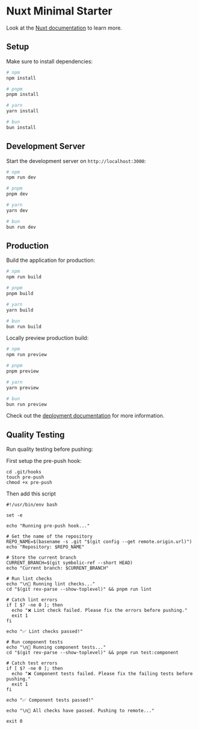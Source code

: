 # Nuxt Minimal Starter

Look at the [Nuxt documentation](https://nuxt.com/docs/getting-started/introduction) to learn more.

## Setup

Make sure to install dependencies:

```bash
# npm
npm install

# pnpm
pnpm install

# yarn
yarn install

# bun
bun install
```

## Development Server

Start the development server on `http://localhost:3000`:

```bash
# npm
npm run dev

# pnpm
pnpm dev

# yarn
yarn dev

# bun
bun run dev
```

## Production

Build the application for production:

```bash
# npm
npm run build

# pnpm
pnpm build

# yarn
yarn build

# bun
bun run build
```

Locally preview production build:

```bash
# npm
npm run preview

# pnpm
pnpm preview

# yarn
yarn preview

# bun
bun run preview
```

Check out the [deployment documentation](https://nuxt.com/docs/getting-started/deployment) for more information.

## Quality Testing

Run quality testing before pushing:

First setup the pre-push hook:

```
cd .git/hooks
touch pre-push
chmod +x pre-push
```

Then add this script

```
#!/usr/bin/env bash

set -e

echo "Running pre-push hook..."

# Get the name of the repository
REPO_NAME=$(basename -s .git "$(git config --get remote.origin.url)")
echo "Repository: $REPO_NAME"

# Store the current branch
CURRENT_BRANCH=$(git symbolic-ref --short HEAD)
echo "Current branch: $CURRENT_BRANCH"

# Run lint checks
echo "\n📝 Running lint checks..."
cd "$(git rev-parse --show-toplevel)" && pnpm run lint

# Catch lint errors
if [ $? -ne 0 ]; then
  echo "❌ Lint check failed. Please fix the errors before pushing."
  exit 1
fi

echo "✅ Lint checks passed!"

# Run component tests
echo "\n🧪 Running component tests..."
cd "$(git rev-parse --show-toplevel)" && pnpm run test:component

# Catch test errors
if [ $? -ne 0 ]; then
  echo "❌ Component tests failed. Please fix the failing tests before pushing."
  exit 1
fi

echo "✅ Component tests passed!"

echo "\n🚀 All checks have passed. Pushing to remote..."

exit 0

```